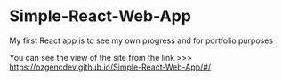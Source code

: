 # Simple-React-Web-App
My first React app is to see my own progress and for portfolio purposes

You can see the view of the site from the link >>> <br>
https://ozgencdev.github.io/Simple-React-Web-App/#/
